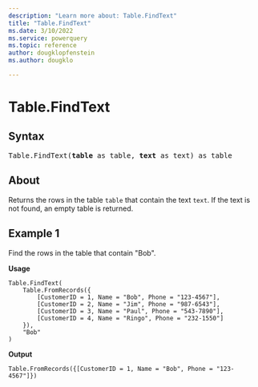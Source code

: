 ```yaml
---
description: "Learn more about: Table.FindText"
title: "Table.FindText"
ms.date: 3/10/2022
ms.service: powerquery
ms.topic: reference
author: dougklopfenstein
ms.author: dougklo

---
```

# Table.FindText

## Syntax

<pre>
Table.FindText(<b>table</b> as table, <b>text</b> as text) as table
</pre>
  
## About

Returns the rows in the table `table` that contain the text `text`. If the text is not found, an empty table is returned.

## Example 1

Find the rows in the table that contain "Bob".

**Usage**

```powerquery-m
Table.FindText(
    Table.FromRecords({
        [CustomerID = 1, Name = "Bob", Phone = "123-4567"],
        [CustomerID = 2, Name = "Jim", Phone = "987-6543"],
        [CustomerID = 3, Name = "Paul", Phone = "543-7890"],
        [CustomerID = 4, Name = "Ringo", Phone = "232-1550"]
    }),
    "Bob"
)
```

**Output**

`Table.FromRecords({[CustomerID = 1, Name = "Bob", Phone = "123-4567"]})`
